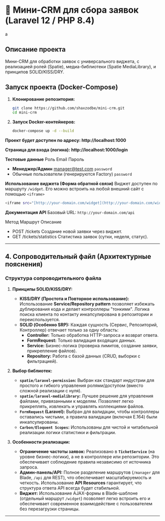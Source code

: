 # 🚀 Мини-CRM для сбора заявок (Laravel 12 / PHP 8.4)
a
## Описание проекта
Мини-CRM для обработки заявок с универсального виджета, с реализацией ролей (Spatie), медиа-библиотеки (Spatie MediaLibrary), и принципов SOLID/KISS/DRY.

## Запуск проекта (Docker-Compose)

1. **Клонирование репозитория:**
   ```bash
   git clone https://github.com/shaxzodbe/mini-crm.git
   cd mini-crm
   
2. **Запуск Docker-контейнеров:**
   ```bash
   docker-compose up -d --build

**Проект будет доступен по адресу: http://localhost:1000**

**Страница для входа (логина):** **http://localhost:1000/login**

**Тестовые данные**
Роль                    Email                      Пароль 
* **Менеджер/Админ**        manager@test.com       `password`
* Обычные пользователи	(генерируются Factory)	   `password`


**Использование виджета (Форма обратной связи)**
Виджет доступен по маршруту `/widget`. Его можно встроить на любой внешний сайт с помощью `<iframe>`
```bash
<iframe src="[http://your-domain.com/widget](http://your-domain.com/widget)" width="400" height="600" frameborder="0"></iframe>
```

**Документация API**
Базовый URL: `http://your-domain.com/api`

Метод	Маршрут	Описание
* POST	/tickets	Создание новой заявки через виджет.
* GET	/tickets/statistics	Статистика заявок (сутки, неделя, статус).

---

## 4. Сопроводительный файл (Архитектурные пояснения)

### Структура сопроводительного файла

1.  **Принципы SOLID/KISS/DRY:**
    * **KISS/DRY (Простота и Повторное использование):** Использование **Service/Repository pattern** позволяет избежать дублирования кода и делает контроллеры "тонкими". Логика поиска клиента по контакту инкапсулирована в репозитории и переиспользуется.
    * **SOLID (Особенно SRP):** Каждая сущность (Сервис, Репозиторий, Контроллер) отвечает только за одну область:
        * **Controller:** Только обработка HTTP-запроса и возврат ответа.
        * **FormRequest:** Только валидация входящих данных.
        * **Service:** Бизнес-логика (проверка лимитов, создание заявки, прикрепление файлов).
        * **Repository:** Работа с базой данных (CRUD, выборки с фильтрацией).

2.  **Выбор библиотек:**
    * **`spatie/laravel-permission`:** Выбран как стандарт индустрии для простого и гибкого управления ролями/доступом (вместо сложной реализации с нуля).
    * **`spatie/laravel-medialibrary`:** Лучшее решение для управления файлами, привязанными к моделям. Позволяет легко прикреплять, извлекать и управлять коллекциями файлов.
    * **`FormRequest` (Laravel):** Выбран для валидации, чтобы контроллеры оставались чистыми, а правила валидации (включая E.164) были инкапсулированы.
    * **`Carbon/Eloquent Scopes`:** Использованы для чистой и читабельной реализации логики статистики и фильтрации.

3.  **Особенности реализации:**
    * **Ограничение частоты заявок:** Реализовано в **`TicketService`** (на уровне бизнес-логики), а не в контроллере или репозитории. Это обеспечивает соблюдение правила независимо от источника запроса.
    * **Админ-панель/API:** Полное разделение маршрутов (`/manager` для Blade, `/api` для REST), что обеспечивает масштабируемость и четкость. Использование **API Resources** гарантирует, что структура ответа API всегда будет стабильной.
    * **Виджет:** Использование AJAX-формы в Blade-шаблоне (отдельный маршрут `/widget`) позволяет легко встроить его и обеспечивает современное взаимодействие с пользователем без перезагрузки страницы.

---
